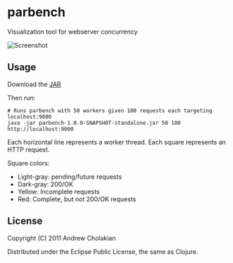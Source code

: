 # parbench

Visualization tool for webserver concurrency

![Screenshot](https://github.com/downloads/andrewvc/parbench/parbench-snap.png)

## Usage

  Download the [JAR](https://github.com/downloads/andrewvc/parbench/parbench-1.0.0-SNAPSHOT-standalone.jar)
  
  Then run:
    
    # Runs parbench with 50 workers given 100 requests each targeting localhost:9000
    java -jar parbench-1.0.0-SNAPSHOT-standalone.jar 50 100 http://localhost:9000
  
  Each horizontal line represents a worker thread. Each square represents an HTTP request.

  Square colors:

  * Light-gray: pending/future requests
  * Dark-gray:  200/OK
  * Yellow:     Incomplete requests
  * Red:        Complete, but not 200/OK requests

## License

Copyright (C) 2011 Andrew Cholakian

Distributed under the Eclipse Public License, the same as Clojure.
